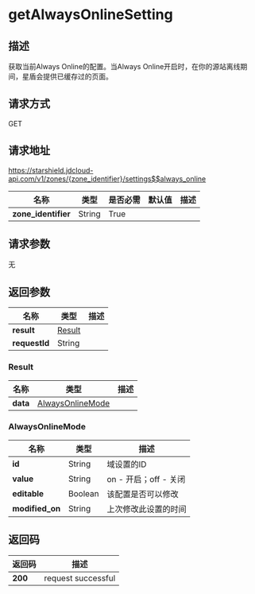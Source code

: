 # getAlwaysOnlineSetting


## 描述
获取当前Always Online的配置。当Always Online开启时，在你的源站离线期间，星盾会提供已缓存过的页面。

## 请求方式
GET

## 请求地址
https://starshield.jdcloud-api.com/v1/zones/{zone_identifier}/settings$$always_online

|名称|类型|是否必需|默认值|描述|
|---|---|---|---|---|
|**zone_identifier**|String|True| | |

## 请求参数
无


## 返回参数
|名称|类型|描述|
|---|---|---|
|**result**|[Result](#result)| |
|**requestId**|String| |

### <div id="Result">Result</div>
|名称|类型|描述|
|---|---|---|
|**data**|[AlwaysOnlineMode](#alwaysonlinemode)| |
### <div id="AlwaysOnlineMode">AlwaysOnlineMode</div>
|名称|类型|描述|
|---|---|---|
|**id**|String|域设置的ID|
|**value**|String|on - 开启；off - 关闭|
|**editable**|Boolean|该配置是否可以修改|
|**modified_on**|String|上次修改此设置的时间|

## 返回码
|返回码|描述|
|---|---|
|**200**|request successful|
